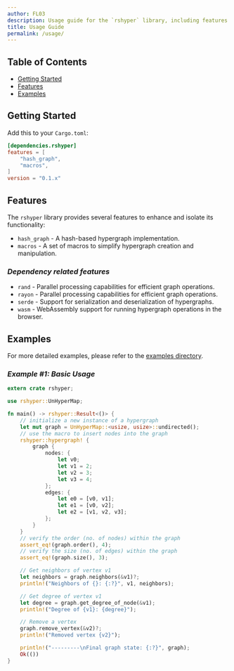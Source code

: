 ```yaml
---
author: FL03
description: Usage guide for the `rshyper` library, including features and examples.
title: Usage Guide
permalink: /usage/
---
```


## Table of Contents

- [Getting Started](#getting-started)
- [Features](#features)
- [Examples](#examples)

## Getting Started

Add this to your `Cargo.toml`:

```toml
[dependencies.rshyper]
features = [
    "hash_graph",
    "macros",
]
version = "0.1.x"
```

## Features

The `rshyper` library provides several features to enhance and isolate its functionality:

- `hash_graph` - A hash-based hypergraph implementation.
- `macros` - A set of macros to simplify hypergraph creation and manipulation.

### _Dependency related features_

- `rand` - Parallel processing capabilities for efficient graph operations.
- `rayon` - Parallel processing capabilities for efficient graph operations.
- `serde` - Support for serialization and deserialization of hypergraphs.
- `wasm` - WebAssembly support for running hypergraph operations in the browser.

## Examples

For more detailed examples, please refer to the [examples directory](https://github.com/FL03/rshyper/blob/main/rshyper/examples).

### _Example #1: Basic Usage_

```rust
extern crate rshyper;

use rshyper::UnHyperMap;

fn main() -> rshyper::Result<()> {
    // initialize a new instance of a hypergraph
    let mut graph = UnHyperMap::<usize, usize>::undirected();
    // use the macro to insert nodes into the graph
    rshyper::hypergraph! {
        graph {
            nodes: {
                let v0;
                let v1 = 2;
                let v2 = 3;
                let v3 = 4;
            };
            edges: {
                let e0 = [v0, v1];
                let e1 = [v0, v2];
                let e2 = [v1, v2, v3];
            };
        }
    }
    // verify the order (no. of nodes) within the graph
    assert_eq!(graph.order(), 4);
    // verify the size (no. of edges) within the graph
    assert_eq!(graph.size(), 3);

    // Get neighbors of vertex v1
    let neighbors = graph.neighbors(&v1)?;
    println!("Neighbors of {}: {:?}", v1, neighbors);

    // Get degree of vertex v1
    let degree = graph.get_degree_of_node(&v1);
    println!("Degree of {v1}: {degree}");

    // Remove a vertex
    graph.remove_vertex(&v2)?;
    println!("Removed vertex {v2}");

    println!("---------\nFinal graph state: {:?}", graph);
    Ok(())
}
```
